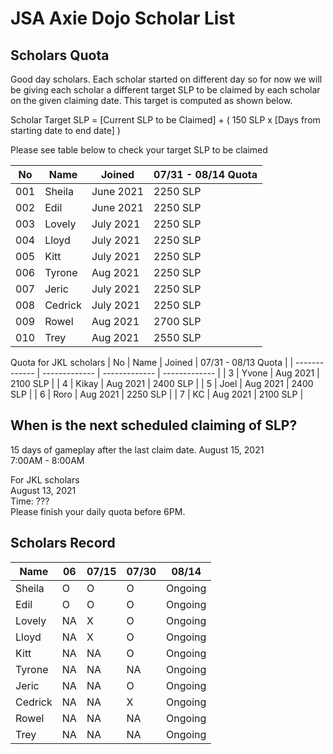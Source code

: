 # JSA Axie Dojo Scholar List



## Scholars Quota
Good day scholars. Each scholar started on different day so for now we will be giving each scholar a different target SLP to be claimed by each scholar on the given claiming date. This target is computed as shown below.  
  
Scholar Target SLP = [Current SLP to be Claimed] + ( 150 SLP x [Days from starting date to end date] )  
  
Please see table below to check your target SLP to be claimed

| No  | Name | Joined | 07/31 - 08/14 Quota |
| ------------- | ------------- | ------------- | ------------- |
| 001  | Sheila  | June 2021 | 2250 SLP |
| 002  | Edil | June 2021 | 2250 SLP | OK | 2250 SLP |
| 003  | Lovely  | July 2021 | 2250 SLP |
| 004  | Lloyd | July 2021 | 2250 SLP |
| 005  | Kitt | July 2021 | 2250 SLP |
| 006  | Tyrone | Aug 2021 | 2250 SLP |
| 007  | Jeric | July 2021 | 2250 SLP |
| 008  | Cedrick | July 2021 | 2250 SLP |
| 009  | Rowel | Aug 2021 | 2700 SLP |
| 010  | Trey | Aug 2021 | 2550 SLP |
  
Quota for JKL scholars
| No  | Name | Joined | 07/31 - 08/13 Quota |
| ------------- | ------------- | ------------- | ------------- |
| 3  | Yvone | Aug 2021 | 2100 SLP |
| 4  | Kikay | Aug 2021 | 2400 SLP |
| 5  | Joel | Aug 2021 | 2400 SLP |
| 6  | Roro | Aug 2021 | 2250 SLP |
| 7  | KC | Aug 2021 | 2100 SLP |


## When is the next scheduled claiming of SLP?
15 days of gameplay after the last claim date.
August 15, 2021  
7:00AM - 8:00AM
  
For JKL scholars  
August 13, 2021  
Time: ???  
Please finish your daily quota before 6PM.

## Scholars Record
| Name  | 06 | 07/15  | 07/30  | 08/14  |
| ------------- | ------------- | ------------- | ------------- | ------------- |
| Sheila  | O  | O  | O | Ongoing |
| Edil  | O | O  | O | Ongoing |
| Lovely  | NA  | X | O  | Ongoing |
| Lloyd  | NA  | X | O  | Ongoing |
| Kitt  | NA  | NA | O  | Ongoing |
| Tyrone | NA  | NA | NA  | Ongoing |
| Jeric | NA  | NA | O  | Ongoing |
| Cedrick | NA  | NA | X  | Ongoing |
| Rowel | NA  | NA | NA  | Ongoing |
| Trey | NA  | NA | NA  | Ongoing |
  
